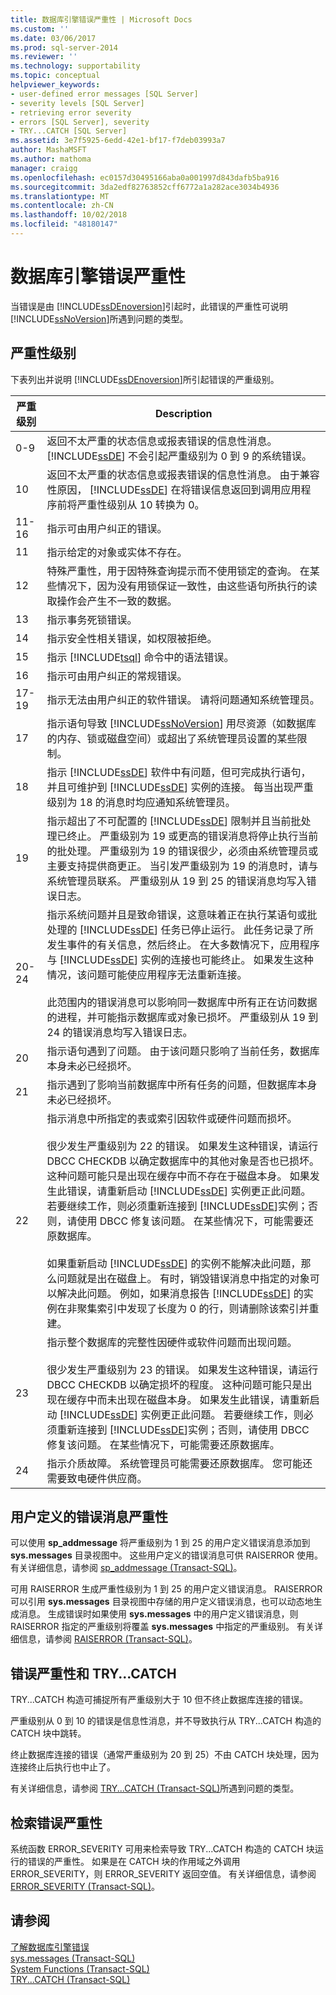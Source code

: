 ```yaml
---
title: 数据库引擎错误严重性 | Microsoft Docs
ms.custom: ''
ms.date: 03/06/2017
ms.prod: sql-server-2014
ms.reviewer: ''
ms.technology: supportability
ms.topic: conceptual
helpviewer_keywords:
- user-defined error messages [SQL Server]
- severity levels [SQL Server]
- retrieving error severity
- errors [SQL Server], severity
- TRY...CATCH [SQL Server]
ms.assetid: 3e7f5925-6edd-42e1-bf17-f7deb03993a7
author: MashaMSFT
ms.author: mathoma
manager: craigg
ms.openlocfilehash: ec0157d30495166aba0a001997d843dafb5ba916
ms.sourcegitcommit: 3da2edf82763852cff6772a1a282ace3034b4936
ms.translationtype: MT
ms.contentlocale: zh-CN
ms.lasthandoff: 10/02/2018
ms.locfileid: "48180147"
---
```

# <a name="database-engine-error-severities"></a>数据库引擎错误严重性
  当错误是由 [!INCLUDE[ssDEnoversion](../../includes/ssdenoversion-md.md)]引起时，此错误的严重性可说明 [!INCLUDE[ssNoVersion](../../includes/ssnoversion-md.md)]所遇到问题的类型。  
  
## <a name="levels-of-severity"></a>严重性级别  
 下表列出并说明 [!INCLUDE[ssDEnoversion](../../includes/ssdenoversion-md.md)]所引起错误的严重级别。  
  
|严重级别|Description|  
|--------------------|-----------------|  
|0-9|返回不太严重的状态信息或报表错误的信息性消息。 [!INCLUDE[ssDE](../../includes/ssde-md.md)] 不会引起严重级别为 0 到 9 的系统错误。|  
|10|返回不太严重的状态信息或报表错误的信息性消息。 由于兼容性原因， [!INCLUDE[ssDE](../../includes/ssde-md.md)] 在将错误信息返回到调用应用程序前将严重性级别从 10 转换为 0。|  
|11-16|指示可由用户纠正的错误。|  
|11|指示给定的对象或实体不存在。|  
|12|特殊严重性，用于因特殊查询提示而不使用锁定的查询。 在某些情况下，因为没有用锁保证一致性，由这些语句所执行的读取操作会产生不一致的数据。|  
|13|指示事务死锁错误。|  
|14|指示安全性相关错误，如权限被拒绝。|  
|15|指示 [!INCLUDE[tsql](../../includes/tsql-md.md)] 命令中的语法错误。|  
|16|指示可由用户纠正的常规错误。|  
|17-19|指示无法由用户纠正的软件错误。 请将问题通知系统管理员。|  
|17|指示语句导致 [!INCLUDE[ssNoVersion](../../includes/ssnoversion-md.md)] 用尽资源（如数据库的内存、锁或磁盘空间）或超出了系统管理员设置的某些限制。|  
|18|指示 [!INCLUDE[ssDE](../../includes/ssde-md.md)] 软件中有问题，但可完成执行语句，并且可维护到 [!INCLUDE[ssDE](../../includes/ssde-md.md)] 实例的连接。 每当出现严重级别为 18 的消息时均应通知系统管理员。|  
|19|指示超出了不可配置的 [!INCLUDE[ssDE](../../includes/ssde-md.md)] 限制并且当前批处理已终止。 严重级别为 19 或更高的错误消息将停止执行当前的批处理。 严重级别为 19 的错误很少，必须由系统管理员或主要支持提供商更正。 当引发严重级别为 19 的消息时，请与系统管理员联系。 严重级别从 19 到 25 的错误消息均写入错误日志。|  
|20-24|指示系统问题并且是致命错误，这意味着正在执行某语句或批处理的 [!INCLUDE[ssDE](../../includes/ssde-md.md)] 任务已停止运行。 此任务记录了所发生事件的有关信息，然后终止。 在大多数情况下，应用程序与 [!INCLUDE[ssDE](../../includes/ssde-md.md)] 实例的连接也可能终止。 如果发生这种情况，该问题可能使应用程序无法重新连接。<br /><br /> 此范围内的错误消息可以影响同一数据库中所有正在访问数据的进程，并可能指示数据库或对象已损坏。 严重级别从 19 到 24 的错误消息均写入错误日志。|  
|20|指示语句遇到了问题。 由于该问题只影响了当前任务，数据库本身未必已经损坏。|  
|21|指示遇到了影响当前数据库中所有任务的问题，但数据库本身未必已经损坏。|  
|22|指示消息中所指定的表或索引因软件或硬件问题而损坏。<br /><br /> 很少发生严重级别为 22 的错误。 如果发生这种错误，请运行 DBCC CHECKDB 以确定数据库中的其他对象是否也已损坏。 这种问题可能只是出现在缓存中而不存在于磁盘本身。 如果发生此错误，请重新启动 [!INCLUDE[ssDE](../../includes/ssde-md.md)] 实例更正此问题。 若要继续工作，则必须重新连接到 [!INCLUDE[ssDE](../../includes/ssde-md.md)]实例；否则，请使用 DBCC 修复该问题。 在某些情况下，可能需要还原数据库。<br /><br /> 如果重新启动 [!INCLUDE[ssDE](../../includes/ssde-md.md)] 的实例不能解决此问题，那么问题就是出在磁盘上。 有时，销毁错误消息中指定的对象可以解决此问题。 例如，如果消息报告 [!INCLUDE[ssDE](../../includes/ssde-md.md)] 的实例在非聚集索引中发现了长度为 0 的行，则请删除该索引并重建。|  
|23|指示整个数据库的完整性因硬件或软件问题而出现问题。<br /><br /> 很少发生严重级别为 23 的错误。 如果发生这种错误，请运行 DBCC CHECKDB 以确定损坏的程度。 这种问题可能只是出现在缓存中而未出现在磁盘本身。 如果发生此错误，请重新启动 [!INCLUDE[ssDE](../../includes/ssde-md.md)] 实例更正此问题。 若要继续工作，则必须重新连接到 [!INCLUDE[ssDE](../../includes/ssde-md.md)]实例；否则，请使用 DBCC 修复该问题。 在某些情况下，可能需要还原数据库。|  
|24|指示介质故障。 系统管理员可能需要还原数据库。 您可能还需要致电硬件供应商。|  
  
## <a name="user-defined-error-message-severity"></a>用户定义的错误消息严重性  
 可以使用 **sp_addmessage** 将严重级别为 1 到 25 的用户定义错误消息添加到 **sys.messages** 目录视图中。 这些用户定义的错误消息可供 RAISERROR 使用。 有关详细信息，请参阅 [sp_addmessage (Transact-SQL)](/sql/relational-databases/system-stored-procedures/sp-addmessage-transact-sql)。  
  
 可用 RAISERROR 生成严重性级别为 1 到 25 的用户定义错误消息。 RAISERROR 可以引用 **sys.messages** 目录视图中存储的用户定义错误消息，也可以动态地生成消息。 生成错误时如果使用 **sys.messages** 中的用户定义错误消息，则 RAISERROR 指定的严重级别将覆盖 **sys.messages** 中指定的严重级别。 有关详细信息，请参阅 [RAISERROR (Transact-SQL)](/sql/t-sql/language-elements/raiserror-transact-sql)。  
  
## <a name="error-severity-and-trycatch"></a>错误严重性和 TRY...CATCH  
 TRY...CATCH 构造可捕捉所有严重级别大于 10 但不终止数据库连接的错误。  
  
 严重级别从 0 到 10 的错误是信息性消息，并不导致执行从 TRY...CATCH 构造的 CATCH 块中跳转。  
  
 终止数据库连接的错误（通常严重级别为 20 到 25）不由 CATCH 块处理，因为连接终止后执行也中止了。  
  
 有关详细信息，请参阅 [TRY...CATCH (Transact-SQL)](/sql/t-sql/language-elements/try-catch-transact-sql)所遇到问题的类型。  
  
## <a name="retrieving-error-severity"></a>检索错误严重性  
 系统函数 ERROR_SEVERITY 可用来检索导致 TRY...CATCH 构造的 CATCH 块运行的错误的严重性。 如果是在 CATCH 块的作用域之外调用 ERROR_SEVERITY，则 ERROR_SEVERITY 返回空值。 有关详细信息，请参阅 [ERROR_SEVERITY (Transact-SQL)](/sql/t-sql/functions/error-severity-transact-sql)。  
  
## <a name="see-also"></a>请参阅  
 [了解数据库引擎错误](../native-client-ole-db-errors/errors.md)   
 [sys.messages (Transact-SQL)](/sql/relational-databases/system-catalog-views/messages-for-errors-catalog-views-sys-messages)   
 [System Functions (Transact-SQL)](/sql/t-sql/functions/system-functions-transact-sql)   
 [TRY...CATCH (Transact-SQL)](/sql/t-sql/language-elements/try-catch-transact-sql)  
  
  
